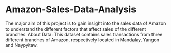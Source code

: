 # Amazon-Sales-Data-Analysis
The major aim of this project is to gain insight into the sales data of Amazon to understand the different factors that affect sales of the different branches. About Data:  This dataset contains sales transactions from three different branches of Amazon, respectively located in Mandalay, Yangon and Naypyitaw. 
